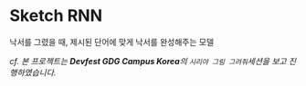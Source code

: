 # Sketch RNN  
낙서를 그렸을 때, 제시된 단어에 맞게 낙서를 완성해주는 모델  

*cf. 본 프로젝트는 **Devfest GDG Campus Korea**의 `시리야 그림 그려줘`세션을 보고 진행하였습니다.*
